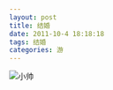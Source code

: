 ```yaml
---
layout: post
title: 结婚
date: 2011-10-4 18:18:18
tags: 结婚
categories: 游
---
```


![小帅](http://farm9.staticflickr.com/8502/8323708937_fccdca8d4b_z.jpg)
